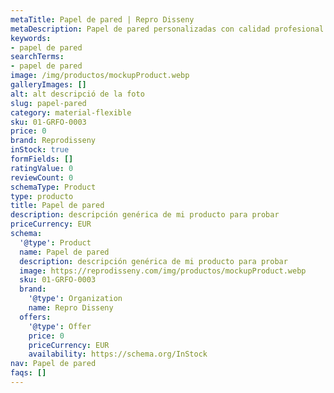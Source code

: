 ```yaml
---
metaTitle: Papel de pared | Repro Disseny
metaDescription: Papel de pared personalizadas con calidad profesional en Cataluña.
keywords:
- papel de pared
searchTerms:
- papel de pared
image: /img/productos/mockupProduct.webp
galleryImages: []
alt: alt descripció de la foto
slug: papel-pared
category: material-flexible
sku: 01-GRFO-0003
price: 0
brand: Reprodisseny
inStock: true
formFields: []
ratingValue: 0
reviewCount: 0
schemaType: Product
type: producto
title: Papel de pared
description: descripción genérica de mi producto para probar
priceCurrency: EUR
schema:
  '@type': Product
  name: Papel de pared
  description: descripción genérica de mi producto para probar
  image: https://reprodisseny.com/img/productos/mockupProduct.webp
  sku: 01-GRFO-0003
  brand:
    '@type': Organization
    name: Repro Disseny
  offers:
    '@type': Offer
    price: 0
    priceCurrency: EUR
    availability: https://schema.org/InStock
nav: Papel de pared
faqs: []
---
```

